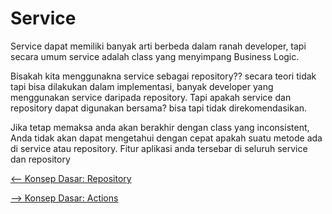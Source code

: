 # Service

Service dapat memiliki banyak arti berbeda dalam ranah developer, tapi secara umum service adalah class yang menyimpang Business Logic.

Bisakah kita menggunakna service sebagai repository?? secara teori tidak tapi bisa dilakukan dalam implementasi, banyak developer yang menggunakan service daripada repository. Tapi apakah service dan repository dapat digunakan bersama? bisa tapi tidak direkomendasikan.

Jika tetap memaksa anda akan berakhir dengan class yang inconsistent, Anda tidak akan dapat mengetahui dengan cepat apakah suatu metode ada di service atau repository. Fitur aplikasi anda tersebar di seluruh service dan repository

[<-- Konsep Dasar: Repository](./05%20-%20Konsep%20Dasar:%20Repository.md)

[--> Konsep Dasar: Actions](./07%20-%20Konsep%20Dasar:%20Actions.md)
